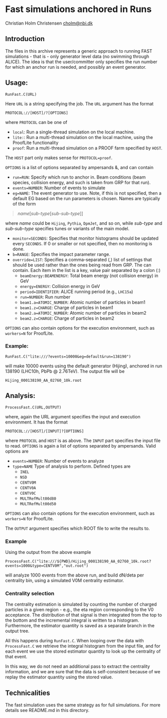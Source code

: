# Fast simulations anchored in Runs

Christian Holm Christensen
<cholm@nbi.dk>

## Introduction

The files in this archive represents a generic approach to running
FAST simulations - that is - only generator level data (no swimming
through ALICE).  The idea is that the user/committer only specifies
the run number for which an anchor run is needed, and possibly an
event generator.

## Usage:

    RunFast.C(URL)


Here `URL` is a string specifying the job. The `URL` argument has the
format 

    PROTOCOL://[HOST]/?[OPTIONS]

where `PROTOCOL` can be one of

* `local`: Run a single-thread simulation on the local machine.
* `lite:`: Run a multi-thread simulation on the local machine, using
  the ProofLite functionality
* `proof`: Run a multi-thread simulation on a PROOF farm specified by
  `HOST`.

The `HOST` part only makes sense for `PROTOCOL=proof`.

`OPTIONS` is a list of options separated by ampersands &amp;, and can contain

* `run=RUN`: Specify which run to anchor in.  Beam conditions (beam
  species, collision energy, and such is taken from GRP for that
  run).
* `events=NUMBER`: Number of events to simulate
* `eg=NAME`: The event generator to use. Note, if this is not
  specified, then a default EG based on the run parameters is
  chosen. Names are typically of the form

> _name_[_sub-type_[_sub-sub-type_]]

  where _name_ could be `Hijing`, `Pythia`, `DpmJet`, and so on, while
  _sub-type_ and _sub-sub-type_ specifies tunes or variants of the
  main model.
* `monitor=SECONDS`: Specifies that monitor histograms should be
  updated every `SECONDS`.  If 0 or smaller or not specified, then no
  monitoring is done.
* `b=RANGE`: Specifies the impact parameter range.
* `override=LIST`: Specifies a comma-separated (,) list of settings
  that should be used rather than the ones being read from GRP. The
  can contain.  Each item in the list is a key, value pair separated
  by a colon (:)
  * `beamEnergy:BEAMENERGY`: Total beam energy (not collision energy)
    in GeV
  * `energy=ENERGY`: Collision energy in GeV
  * `period=IDENTIFIER`: ALICE running period (e.g., `LHC15a`)
  * `run=NUMBER`: Run number
  * `beam1.a=ATOMIC_NUMBER`: Atomic number of particles in beam1
  * `beam1.z=CHARGE`: Charge of particles in beam1
  * `beam2.a=ATOMIC_NUMBER`: Atomic number of particles in beam2
  * `beam2.z=CHARGE`: Charge of particles in beam2
  
`OPTIONS` can also contain options for the execution environment, such
as `workers=N` for ProofLite.

### Example:

    RunFast.C("lite:///?events=10000&eg=default&run=138190")

will make 10000 events using the default generator (Hijing), anchored
in run 138190 (LHC10h, PbPb @ 2.76TeV).  The output file will be

    Hijing_000138190_AA_02760_10k.root

## Analysis:

    ProcessFast.C(URL,OUTPUT)

where, again the URL argument specifies the input and execution
environment.  It has the format

    PROTOCOL://[HOST]/[INPUT]?[OPTIONS]


where `PROTOCOL` and `HOST` is as above. The `INPUT` part specifies
the input file to read. `OPTIONS` is again a list of options separated
by ampersands.  Valid options are

* `events=NUMBER`: Number of events to analyze
* `type=NAME` Type of analysis to perform.  Defined types are
   * `INEL`
   * `NSD`
   * `CENTV0M`
   * `CENTV0A`
   * `CENTV0C`
   * `MULTRefMult00d80`
   * `MULTRefMult00d50`

`OPTIONS` can also contain options for the execution environment, such
as `workers=N` for ProofLite.

The `OUTPUT` argument specifies which ROOT file to write the results
to.

### Example

Using the output from the above example

    ProcessFast.C("lite:///${PWD}/Hijing_000138190_AA_02760_10k.root?events=1000&type=CENTV0M","out.root")

will analyze 1000 events from the above run, and build dN/deta per
centrality bin, using a simulated V0M centrality estimator. 

### Centrality selection

The centrality estimation is simulated by counting the number of
charged particles in a given region - e.g., the eta region
corresponding to the V0 acceptance.  The distribution of that signal
is then integrated from the top to the bottom and the incremental
integral is written to a histogram.  Furthermore, the estimator
quantity is saved as a separate branch in the output tree.

All this happens during `RunFast.C`.  When looping over the data with
`ProcessFast.C` we retrieve the integral histogram from the input
file, and for each event we use the stored estimator quantity to look
up the centrality of that event.

In this way, we do not need an additional pass to extract the
centrality information, and we are sure that the data is
self-consistent because of we replay the estimator quantity using the
stored value. 

## Technicalities

The fast simulation uses the same strategy as for full simulations.
For more details see README.md in this directory.

<!-- Local Variables: -->
<!--   mode: markdown -->
<!--   ispell-dictionary: "british" -->
<!-- End: -->
<!--  LocalWords:  RunFast multi ProofLite GRP eg Hijing Pythia TeV
 -->
<!--  LocalWords:  DpmJet ProcessFast PbPb LHC PWD INEL NSD CENTV dN
 -->
<!--  LocalWords:  MULTRefMult deta LocalWords
 -->
